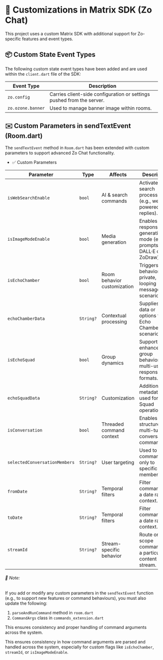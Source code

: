 # 🔧 Customizations in Matrix SDK (Zo Chat)

This project uses a custom Matrix SDK with additional support for Zo-specific features and event types.

## 📦 Custom State Event Types
The following custom state event types have been added and are used within the `client.dart` file of the SDK:

| Event Type          | Description                                                             |
|---------------------|-------------------------------------------------------------------------|
| `zo.config`         | Carries client-side configuration or settings pushed from the server.   |
| `zo.ozone.banner`   | Used to manage banner image within rooms.                               |

## ✉️ Custom Parameters in sendTextEvent (Room.dart)
The `sendTextEvent` method in `Room.dart` has been extended with custom parameters to support advanced Zo Chat functionality.

* ✅ Custom Parameters

| Parameter                     | Type      | Affects                     | Description                                                                     |
|-------------------------------|-----------|-----------------------------|---------------------------------------------------------------------------------|
| `isWebSearchEnable`           | `bool`    | AI & search commands        | Activates web search processing (e.g., web-powered replies).                    |
| `isImageModeEnable`           | `bool`    | Media generation            | Enables image response or generation mode (e.g., prompts for DALL·E or ZoDraw). |
| `isEchoChamber`               | `bool`    | Room behavior customization | Triggers behavior for private, self-looping message scenarios.                  |
| `echoChamberData`             | `String?` | Contextual processing       | Supplies extra data or options for the Echo Chamber scenario.                   |
| `isEchoSquad`                 | `bool`    | Group dynamics              | Supports enhanced group behaviors or multi-user response formats.               |
| `echoSquadData`               | `String?` | Customization               | Additional metadata used for Echo Squad operations.                             |
| `isConversation`              | `bool`    | Threaded command context    | Enables structured, multi-turn conversational commands.                         |
| `selectedConversationMembers` | `String?` | User targeting              | Used to apply commands only to specific members.                                |
| `fromDate`                    | `String?` | Temporal filters            | Filter commands to a date range context.                                        |
| `toDate`                      | `String?` | Temporal filters            | Filter commands to a date range context.                                        |
| `streamId`                    | `String?` | Stream-specific behavior    | Route or scope commands to a particular content stream.                         |

###### 📝 Note:
If you add or modify any custom parameters in the `sendTextEvent` function (e.g., to support new features or command behaviours), you must also update the following:
1. `parseAndRunCommand` method in `room.dart`
2. `CommandArgs` class in `commands_extension.dart`

This ensures consistency and proper handling of command arguments across the system.

This ensures consistency in how command arguments are parsed and handled across the system, especially for custom flags like `isEchoChamber`, `streamId`, or `isImageModeEnable`.
